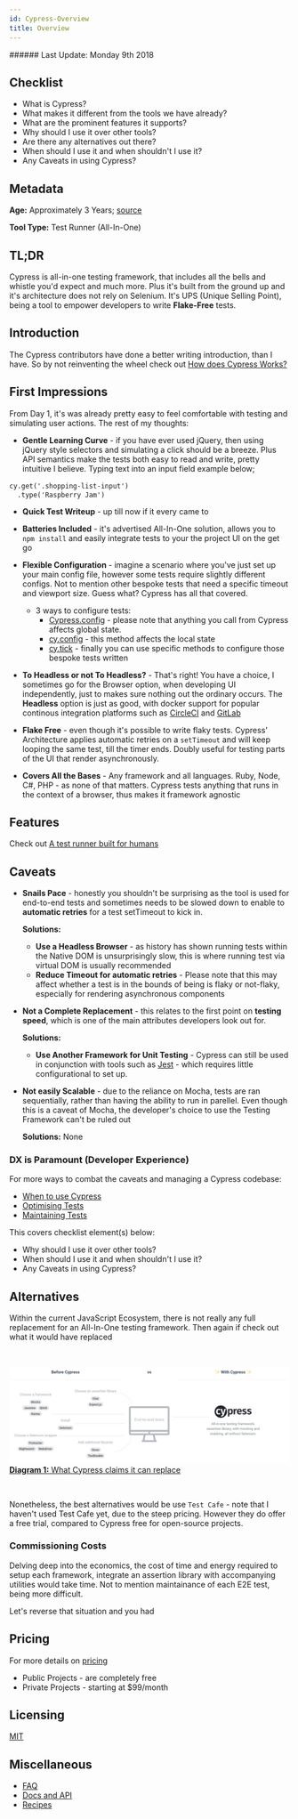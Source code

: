```yaml
---
id: Cypress-Overview
title: Overview
---
```


###### Last Update: Monday 9th 2018

## Checklist

- What is Cypress?
- What makes it different from the tools we have already?
- What are the prominent features it supports?
- Why should I use it over other tools? 
- Are there any alternatives out there?
- When should I use it and when shouldn't I use it?
- Any Caveats in using Cypress?

## Metadata
__Age:__ Approximately 3 Years; [source](http://www.buzzfile.com/business/Cypress.io,-LLC-404-660-2421)

__Tool Type:__ Test Runner (All-In-One)

## TL;DR
Cypress is all-in-one testing framework, that includes all the bells and whistle you'd expect and much more. Plus it's built from the ground up and it's architecture does not rely on Selenium. It's UPS (Unique Selling Point), being a tool to empower developers to write __Flake-Free__ tests.

## Introduction
The Cypress contributors have done a better writing introduction, than I have. So by not reinventing the wheel check out [How does Cypress Works?](https://www.cypress.io/how-it-works/)

## First Impressions
From Day 1, it's was already pretty easy to feel comfortable with testing and simulating user actions. The rest of my thoughts:

- __Gentle Learning Curve__ - if you have ever used jQuery, then using jQuery style selectors and simulating a click should be a breeze. Plus API semantics make the tests both easy to read and write, pretty intuitive I believe. Typing text into an input field example below;
```
cy.get('.shopping-list-input')
  .type('Raspberry Jam')
```
- __Quick Test Writeup__ - up till now if it every came to 
- __Batteries Included__ - it's advertised All-In-One solution, allows you to `npm install` and easily integrate tests to your the project UI on the get go
- __Flexible Configuration__ - imagine a scenario where you've just set up your main config file, however some tests require slightly different configs. Not to mention other bespoke tests that need a specific timeout and viewport size. Guess what? Cypress has all that covered. 
  - 3 ways to configure tests:
    - [Cypress.config](https://docs.cypress.io/api/cypress-api/config.html#Name) - please note that anything you call from Cypress affects global state.
    - [cy.config](https://docs.cypress.io/api/cypress-api/config.html#Notes) - this method affects the local state
    - [cy.tick](https://docs.cypress.io/api/commands/tick.html#) - finally you can use specific methods to configure those bespoke tests written

- __To Headless or not To Headless?__ - That's right! You have a choice, I sometimes go for the Browser option, when developing UI independently, just to makes sure nothing out the ordinary occurs. The __Headless__ option is just as good, with docker support for popular continous integration platforms such as [CircleCI](https://github.com/cypress-io/cypress-example-docker-circle) and [GitLab](https://gitlab.com/cypress-io/cypress-example-docker-gitlab)
- __Flake Free__ - even though it's possible to write flaky tests. Cypress' Architecture applies automatic retries on a `setTimeout` and will keep looping the same test, till the timer ends. Doubly useful for testing parts of the UI that render asynchronously.
- __Covers All the Bases__ - Any framework and all languages. Ruby, Node, C#, PHP - as none of that matters. Cypress tests anything that runs in the context of a browser, thus makes it framework agnostic

## Features
Check out [A test runner built for humans](https://www.cypress.io/features/)

## Caveats
- __Snails Pace__ - honestly you shouldn't be surprising as the tool is used for end-to-end tests and sometimes needs to be slowed down to enable to __automatic retries__ for a test setTimeout to kick in.
  
  __Solutions:__ 
  - __Use a Headless Browser__ - as history has shown running tests within the Native DOM is unsurprisingly slow, this is where running test via virtual DOM is usually recommended
  - __Reduce Timeout for automatic retries__ - Please note that this may affect whether a test is in the bounds of being is flaky or not-flaky, especially for rendering asynchronous components

- __Not a Complete Replacement__ - this relates to the first point on __testing speed__, which is one of the main attributes developers look out for. 

  __Solutions:__ 
  - __Use Another Framework for Unit Testing__ - Cypress can still be used in conjunction with tools such as [Jest]() - which requires little configurational to set up.

- __Not easily Scalable__ - due to the reliance on Mocha, tests are ran sequentially, rather than having the ability to run in parellel. Even though this is a caveat of Mocha, the developer's choice to use the Testing Framework can't be ruled out

  __Solutions:__ None

### DX is Paramount (Developer Experience)
For more ways to combat the caveats and managing a Cypress codebase:

- [When to use Cypress]()
- [Optimising Tests]()
- [Maintaining Tests]()

This covers checklist element(s) below:

- Why should I use it over other tools?
- When should I use it and when shouldn't I use it?
- Any Caveats in using Cypress?

## Alternatives
Within the current JavaScript Ecosystem, there is not really any full replacement for an All-In-One testing framework. Then again if check out what it would have replaced

<br>

![Cypress-All-In-One-Solution](./assets/cypress-all-in-one.png)
<u>__Diagram 1:__ What Cypress claims it can replace</u>

<br>

Nonetheless, the best alternatives would be use `Test Cafe` - note that I haven't used Test Cafe yet, due to the steep pricing. However they do offer a free trial, compared to Cypress free for open-source projects.

### Commissioning Costs
Delving deep into the economics, the cost of time and energy required to setup each framework, integrate an assertion library with accompanying utilities would take time. Not to mention maintainance of each E2E test, being more difficult.

Let's reverse that situation and you had 

## Pricing
For more details on [pricing](https://www.cypress.io/pricing/)
- Public Projects - are completely free
- Private Projects - starting at $99/month

## Licensing
[MIT](https://github.com/cypress-io/cypress/blob/develop/LICENSE.md)

## Miscellaneous
- [FAQ](https://docs.cypress.io/faq/questions/using-cypress-faq.html)
- [Docs and API](https://docs.cypress.io/guides/overview/why-cypress.html#)
- [Recipes](https://docs.cypress.io/examples/examples/recipes.html#)